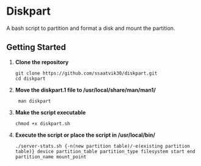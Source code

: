 # Diskpart
A bash script to partition and format a disk and mount the partition.

## Getting Started
1. **Clone the repository**
    ```
    git clone https://github.com/ssaatvik30/diskpart.git
    cd diskpart
    ```
2. **Move the diskpart.1 file to /usr/local/share/man/man1/**
    ```
     man diskpart
    ```
3. **Make the script executable**
    ```
    chmod +x diskpart.sh
    ```
4. **Execute the script or place the script in /usr/local/bin/**
    ```
    ./server-stats.sh {-n(new partition table)/-e(existing partition table)} device partition_table partition_type filesystem start end partition_name mount_point 
    ```

